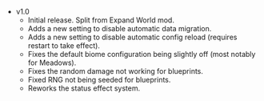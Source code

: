 - v1.0
  - Initial release. Split from Expand World mod.
  - Adds a new setting to disable automatic data migration.
  - Adds a new setting to disable automatic config reload (requires restart to take effect).
  - Fixes the default biome configuration being slightly off (most notably for Meadows).
  - Fixes the random damage not working for blueprints.
  - Fixed RNG not being seeded for blueprints.
  - Reworks the status effect system.